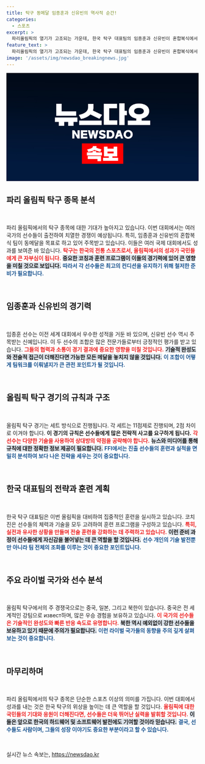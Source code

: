```yaml
---
title: 탁구 동메달 임종훈과 신유빈의 역사적 순간!
categories:
  - 스포츠
excerpt: >
  파리올림픽의 열기가 고조되는 가운데, 한국 탁구 대표팀의 임종훈과 신유빈이 혼합복식에서 동메달을 획득했습니다. 군대와 세리머니 이슈가 얽힌 역대급 순간을 이 기자가 전합니다! 클릭해서 그 현장을 함께 느껴보세요!
feature_text: >
  파리올림픽의 열기가 고조되는 가운데, 한국 탁구 대표팀의 임종훈과 신유빈이 혼합복식에서 동메달을 획득했습니다. 군대와 세리머니 이슈가 얽힌 역대급 순간을 이 기자가 전합니다! 클릭해서 그 현장을 함께 느껴보세요!
image: '/assets/img/newsdao_breakingnews.jpg'
---
```


<p><img src="/assets/img/newsdao_breakingnews.jpg" alt="pcversion 속보" /></p>

<h2 data-ke-size="size26">파리 올림픽 탁구 종목 분석</h2>

<p data-ke-size="size16">&nbsp;</p>

<p>파리 올림픽에서의 탁구 종목에 대한 기대가 높아지고 있습니다. 이번 대회에서는 여러 국가의 선수들이 출전하여 치열한 경쟁이 예상됩니다. 특히, 임종훈과 신유빈의 혼합복식 팀이 동메달을 목표로 하고 있어 주목받고 있습니다. 이들은 여러 국제 대회에서도 성과를 보여준 바 있습니다. <b><span style="color: #ee2323;">탁구는 한국의 전통 스포츠로서, 올림픽에서의 성과가 국민들에게 큰 자부심이 됩니다.</span></b> <b><span style="background-color: #21538527;">중요한 코칭과 훈련 프로그램이 이들의 경기력에 있어 큰 영향을 미칠 것으로 보입니다.</span></b> <b><span style="color: #1a5490;">따라서 각 선수들은 최고의 컨디션을 유지하기 위해 철저한 준비가 필요합니다.</span></b> </p>

<p data-ke-size="size16">&nbsp;</p>

<h2 data-ke-size="size26">임종훈과 신유빈의 경기력</h2>

<p data-ke-size="size16">&nbsp;</p>

<p>임종훈 선수는 이전 세계 대회에서 우수한 성적을 거둔 바 있으며, 신유빈 선수 역시 주목받는 신예입니다. 이 두 선수의 조합은 많은 전문가들로부터 긍정적인 평가를 받고 있습니다. <b><span style="color: #ee2323;">그들의 협력과 소통이 경기 결과에 중요한 영향을 미칠 것입니다.</span></b> <b><span style="background-color: #21538527;">기술적 완성도와 전술적 접근이 더해진다면 가능한 모든 메달을 놓치지 않을 것입니다.</span></b> <b><span style="color: #1a5490;">이 조합이 어떻게 팀워크를 이뤄낼지가 큰 관전 포인트가 될 것입니다.</span></b></p>

<p data-ke-size="size16">&nbsp;</p>

<h2 data-ke-size="size26">올림픽 탁구 경기의 규칙과 구조</h2>

<p data-ke-size="size16">&nbsp;</p>

<p>올림픽 탁구 경기는 세트 방식으로 진행됩니다. 각 세트는 11점제로 진행되며, 2점 차이로 이겨야 합니다. <strong>이 경기의 규칙은 선수들에게 많은 전략적 사고를 요구하게 됩니다.</strong> <b><span style="color: #ee2323;">각 선수는 다양한 기술을 사용하여 상대방의 약점을 공략해야 합니다.</span></b> <b><span style="background-color: #21538527;">뉴스와 미디어를 통해 규칙에 대한 정확한 정보 제공이 필요합니다.</span></b> <b><span style="color: #1a5490;">FFI에서는 진출 선수들의 훈련과 실적을 면밀히 분석하여 보다 나은 전략을 세우는 것이 중요합니다.</span></b></p>

<p data-ke-size="size16">&nbsp;</p>

<h2 data-ke-size="size26">한국 대표팀의 전략과 훈련 계획</h2>

<p data-ke-size="size16">&nbsp;</p>

<p>한국 탁구 대표팀은 이번 올림픽을 대비하여 집중적인 훈련을 실시하고 있습니다. 코치진은 선수들의 체력과 기술을 모두 고려하여 훈련 프로그램을 구성하고 있습니다. <b><span style="color: #ee2323;">특히, 실전과 유사한 상황을 만들며 전술 훈련을 강화하는 데 주력하고 있습니다.</span></b> <b><span style="background-color: #21538527;">이런 준비 과정이 선수들에게 자신감을 불어넣는 데 큰 역할을 할 것입니다.</span></b> <b><span style="color: #1a5490;">선수 개인의 기술 발전뿐만 아니라 팀 전체의 조화를 이루는 것이 중요한 포인트입니다.</span></b></p>

<p data-ke-size="size16">&nbsp;</p>

<h2 data-ke-size="size26">주요 라이벌 국가와 선수 분석</h2>

<p data-ke-size="size16">&nbsp;</p>

<p>올림픽 탁구에서의 주 경쟁국으로는 중국, 일본, 그리고 북한이 있습니다. 중국은 전 세계적인 강팀으로 извест하며, 많은 우승 경험을 보유하고 있습니다. <b><span style="color: #ee2323;">이 국가의 선수들은 기술적인 완성도와 빠른 반응 속도로 유명합니다.</span></b> <b><span style="background-color: #21538527;">북한 역시 예외없이 강한 선수들을 보유하고 있기 때문에 주의가 필요합니다.</span></b> <b><span style="color: #1a5490;">이런 라이벌 국가들의 동향을 주의 깊게 살펴보는 것이 중요합니다.</span></b></p>

<p data-ke-size="size16">&nbsp;</p>

<h2 data-ke-size="size26">마무리하며</h2>

<p data-ke-size="size16">&nbsp;</p>

<p>파리 올림픽에서의 탁구 종목은 단순한 스포츠 이상의 의미를 가집니다. 이번 대회에서 성과를 내는 것은 한국 탁구의 위상을 높이는 데 큰 역할을 할 것입니다. <b><span style="color: #ee2323;">올림픽에 대한 국민들의 기대와 응원이 더해진다면, 선수들은 더욱 뛰어난 실력을 발휘할 것입니다.</span></b> <b><span style="background-color: #21538527;">이들은 앞으로 한국의 하드웨어 및 소프트웨어 발전에도 기여할 것이라 믿습니다.</span></b> <b><span style="color: #1a5490;">결국, 선수들도 사람이며, 그들의 성장 이야기도 중요한 부분이라고 할 수 있습니다.</span></b></p>

<p data-ke-size="size16">&nbsp;</p>
실시간 뉴스 속보는, <a href="https://newsdao.kr" rel="dofollow">https://newsdao.kr</a>


